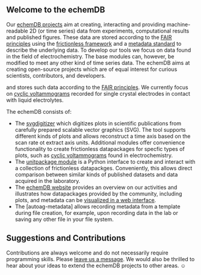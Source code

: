 ## Welcome to the echemDB

Our [echemDB projects](https://www.echemdb.org) aim at creating, interacting and providing machine-readable 2D (or time series) data from experiments, computational results and published figures. These data are stored according to the [FAIR principles](https://www.go-fair.org/fair-principles/) using the [frictionless framework](https://framework.frictionlessdata.io/) and a [metadata standard](https://github.com/echemdb/metadata-schema) to describe the underlying data. To develop our tools we focus on data found in the field of electrochemistry. The base modules can, however, be modified to meet any other kind of time series data.
The echemDB aims at creating open-source projects which are of equal interest for curious scientists, contributors, and developers.

 and stores such data according to the [FAIR principles](https://www.go-fair.org/fair-principles/). We currently focus on [cyclic voltammograms](https://en.wikipedia.org/wiki/Cyclic_voltammetry) recorded for single crystal electrodes in contact with liquid electrolytes.

The echemDB consists of:

* The [svgdigitizer](https://echemdb.github.io/svgdigitizer) which digitizes plots in scientific publications from carefully prepared scalable vector graphics (SVG). The tool supports different kinds of plots and allows reconstruct a time axis based on the scan rate ot extract axis units. Additional modules offer convenience functionality to create frictionless datapackages for specfic types of plots, such as [cyclic voltammograms](https://en.wikipedia.org/wiki/Cyclic_voltammetry) found in electrochemistry.
* The [unitpackage module](https://echemdb.github.io/unitpackage/) is a Python interface to create and interact with a collection of frictionless datapackges. Conveniently, this allows direct comparison between similar kinds of published datasets and data acquired in the laboratory.
* The [echemDB website](https://www.echemdb.org) provides an overview on our activities and illustrates how datapackages provided by the community, including plots, and metadata can be [visualized in a web interface](https://www.echemdb.org).
* The [autoag-metadata] allows recording metadata from a template during file creation, for example, upon recording data in the lab or saving any other file in your file system.

## Suggestions and Contributions

Contributions are always welcome and do not necessarily require programming skills. Please [leave us a message](https://github.com/orgs/echemdb/discussions). We would also be thrilled to hear about your ideas to extend the echemDB projects to other areas. ☺

